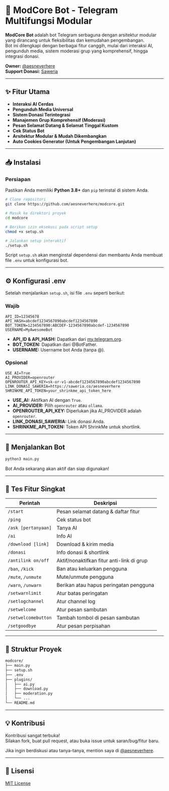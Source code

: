 
# 🤖 ModCore Bot - Telegram Multifungsi Modular

**ModCore Bot** adalah bot Telegram serbaguna dengan arsitektur modular yang dirancang untuk fleksibilitas dan kemudahan pengembangan.  
Bot ini dilengkapi dengan berbagai fitur canggih, mulai dari interaksi AI, pengunduh media, sistem moderasi grup yang komprehensif, hingga integrasi donasi.

**Owner:** [@aesneverhere](https://t.me/aesneverhere)  
**Support Donasi:** [Saweria](https://saweria.co/aesneverhere)

---

## ✨ Fitur Utama

- **Interaksi AI Cerdas**
- **Pengunduh Media Universal**
- **Sistem Donasi Terintegrasi**
- **Manajemen Grup Komprehensif (Moderasi)**
- **Pesan Selamat Datang & Selamat Tinggal Kustom**
- **Cek Status Bot**
- **Arsitektur Modular & Mudah Dikembangkan**
- **Auto Cookies Generator (Untuk Pengembangan Lanjutan)**

---

## 📥 Instalasi

### Persiapan
Pastikan Anda memiliki **Python 3.8+** dan `pip` terinstal di sistem Anda.

```bash
# Clone repositori
git clone https://github.com/aesneverhere/modcore.git

# Masuk ke direktori proyek
cd modcore

# Berikan izin eksekusi pada script setup
chmod +x setup.sh

# Jalankan setup interaktif
./setup.sh
```

Script `setup.sh` akan menginstal dependensi dan membantu Anda membuat file `.env` untuk konfigurasi bot.

---

## ⚙️ Konfigurasi .env

Setelah menjalankan `setup.sh`, isi file `.env` seperti berikut:

### Wajib
```env
API_ID=12345678
API_HASH=abcdef1234567890abcdef1234567890
BOT_TOKEN=1234567890:ABCDEF-1234567890abcdef-1234567890
USERNAME=MyAwesomeBot
```

- **API_ID & API_HASH:** Dapatkan dari [my.telegram.org](https://my.telegram.org).
- **BOT_TOKEN:** Dapatkan dari @BotFather.
- **USERNAME:** Username bot Anda (tanpa @).

### Opsional
```env
USE_AI=True
AI_PROVIDER=openrouter
OPENROUTER_API_KEY=sk-or-v1-abcdef1234567890abcdef1234567890
LINK_DONASI_SAWERIA=https://saweria.co/aesneverhere
SHRINKME_API_TOKEN=your_shrinkme_api_token_here
```

- **USE_AI:** Aktifkan AI dengan `True`.
- **AI_PROVIDER:** Pilih `openrouter` atau `ollama`.
- **OPENROUTER_API_KEY:** Diperlukan jika AI_PROVIDER adalah `openrouter`.
- **LINK_DONASI_SAWERIA:** Link donasi Anda.
- **SHRINKME_API_TOKEN:** Token API ShrinkMe untuk shortlink.

---

## 🚀 Menjalankan Bot

```bash
python3 main.py
```

Bot Anda sekarang akan aktif dan siap digunakan!

---

## 🧪 Tes Fitur Singkat

| Perintah              | Deskripsi                                        |
|-----------------------|--------------------------------------------------|
| `/start`              | Pesan selamat datang & daftar fitur              |
| `/ping`               | Cek status bot                                   |
| `/ask [pertanyaan]`   | Tanya AI                                         |
| `/ai`                 | Info AI                                          |
| `/download [link]`    | Download & kirim media                           |
| `/donasi`             | Info donasi & shortlink                          |
| `/antilink on/off`    | Aktif/nonaktifkan fitur anti-link di grup        |
| `/ban`, `/kick`       | Ban atau keluarkan pengguna                      |
| `/mute`, `/unmute`    | Mute/unmute pengguna                             |
| `/warn`, `/unwarn`    | Berikan atau hapus peringatan pengguna           |
| `/setwarnlimit`       | Atur batas peringatan                            |
| `/setlogchannel`      | Atur channel log                                 |
| `/setwelcome`         | Atur pesan sambutan                              |
| `/setwelcomebutton`   | Tambah tombol di pesan sambutan                  |
| `/setgoodbye`         | Atur pesan perpisahan                            |

---

## 📂 Struktur Proyek

```bash
modcore/
├── main.py
├── setup.sh
├── .env
├── plugins/
│   ├── ai.py
│   ├── download.py
│   ├── moderation.py
│   └── ...
└── README.md
```

---

## 💡 Kontribusi

Kontribusi sangat terbuka!  
Silakan fork, buat pull request, atau buka issue untuk saran/bug/fitur baru.

Jika ingin berdiskusi atau tanya-tanya, mention saya di [@aesneverhere](https://t.me/aesneverhere).

---

## 📜 Lisensi

[MIT License](https://choosealicense.com/licenses/mit/)
